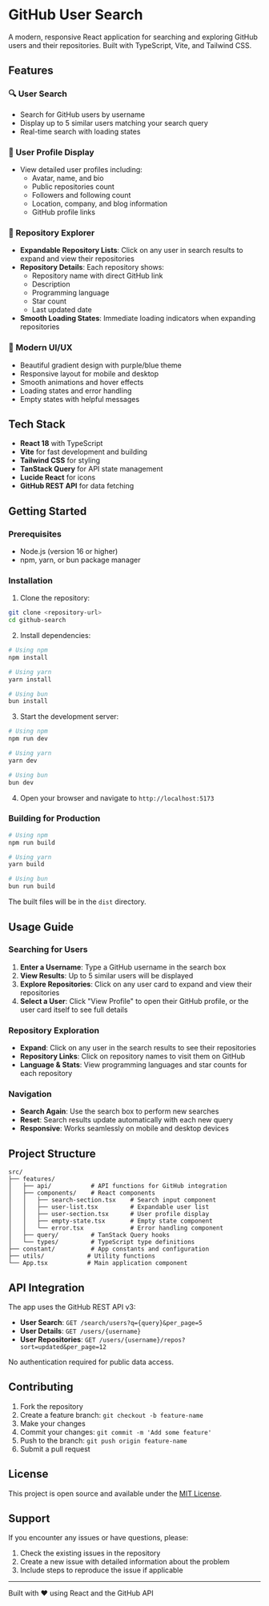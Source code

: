 # GitHub User Search

A modern, responsive React application for searching and exploring GitHub users and their repositories. Built with TypeScript, Vite, and Tailwind CSS.

## Features

### 🔍 User Search
- Search for GitHub users by username
- Display up to 5 similar users matching your search query
- Real-time search with loading states

### 👤 User Profile Display
- View detailed user profiles including:
  - Avatar, name, and bio
  - Public repositories count
  - Followers and following count
  - Location, company, and blog information
  - GitHub profile links

### 📁 Repository Explorer
- **Expandable Repository Lists**: Click on any user in search results to expand and view their repositories
- **Repository Details**: Each repository shows:
  - Repository name with direct GitHub link
  - Description
  - Programming language
  - Star count
  - Last updated date
- **Smooth Loading States**: Immediate loading indicators when expanding repositories

### 🎨 Modern UI/UX
- Beautiful gradient design with purple/blue theme
- Responsive layout for mobile and desktop
- Smooth animations and hover effects
- Loading states and error handling
- Empty states with helpful messages

## Tech Stack

- **React 18** with TypeScript
- **Vite** for fast development and building
- **Tailwind CSS** for styling
- **TanStack Query** for API state management
- **Lucide React** for icons
- **GitHub REST API** for data fetching

## Getting Started

### Prerequisites

- Node.js (version 16 or higher)
- npm, yarn, or bun package manager

### Installation

1. Clone the repository:
```bash
git clone <repository-url>
cd github-search
```

2. Install dependencies:
```bash
# Using npm
npm install

# Using yarn
yarn install

# Using bun
bun install
```

3. Start the development server:
```bash
# Using npm
npm run dev

# Using yarn
yarn dev

# Using bun
bun dev
```

4. Open your browser and navigate to `http://localhost:5173`

### Building for Production

```bash
# Using npm
npm run build

# Using yarn
yarn build

# Using bun
bun run build
```

The built files will be in the `dist` directory.

## Usage Guide

### Searching for Users

1. **Enter a Username**: Type a GitHub username in the search box
2. **View Results**: Up to 5 similar users will be displayed
3. **Explore Repositories**: Click on any user card to expand and view their repositories
4. **Select a User**: Click "View Profile" to open their GitHub profile, or the user card itself to see full details

### Repository Exploration

- **Expand**: Click on any user in the search results to see their repositories
- **Repository Links**: Click on repository names to visit them on GitHub
- **Language & Stats**: View programming languages and star counts for each repository

### Navigation

- **Search Again**: Use the search box to perform new searches
- **Reset**: Search results update automatically with each new query
- **Responsive**: Works seamlessly on mobile and desktop devices

## Project Structure

```
src/
├── features/
│   ├── api/           # API functions for GitHub integration
│   ├── components/    # React components
│   │   ├── search-section.tsx    # Search input component
│   │   ├── user-list.tsx         # Expandable user list
│   │   ├── user-section.tsx      # User profile display
│   │   ├── empty-state.tsx       # Empty state component
│   │   └── error.tsx             # Error handling component
│   ├── query/         # TanStack Query hooks
│   └── types/         # TypeScript type definitions
├── constant/          # App constants and configuration
├── utils/            # Utility functions
└── App.tsx           # Main application component
```

## API Integration

The app uses the GitHub REST API v3:

- **User Search**: `GET /search/users?q={query}&per_page=5`
- **User Details**: `GET /users/{username}`
- **User Repositories**: `GET /users/{username}/repos?sort=updated&per_page=12`

No authentication required for public data access.

## Contributing

1. Fork the repository
2. Create a feature branch: `git checkout -b feature-name`
3. Make your changes
4. Commit your changes: `git commit -m 'Add some feature'`
5. Push to the branch: `git push origin feature-name`
6. Submit a pull request

## License

This project is open source and available under the [MIT License](LICENSE).

## Support

If you encounter any issues or have questions, please:
1. Check the existing issues in the repository
2. Create a new issue with detailed information about the problem
3. Include steps to reproduce the issue if applicable

---

Built with ❤️ using React and the GitHub API
